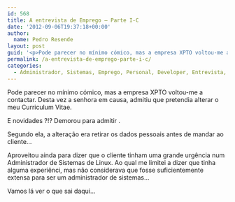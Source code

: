 ```yaml
---
id: 568
title: A entrevista de Emprego – Parte I-C
date: '2012-09-06T19:37:18+00:00'
author: 
  name: Pedro Resende
layout: post
guid: '<p>Pode parecer no mínimo cómico, mas a empresa XPTO voltou-me a contactar. Desta vez a senhora em causa, admitiu que pretendia alterar o meu Curriculum Vitae.</p><p>E novidades ?!? Demorou para admitir .</p><p>Segundo ela, a alteração era retirar os dado'
permalink: /a-entrevista-de-emprego-parte-i-c/
categories:
  - Administrador, Sistemas, Emprego, Personal, Developer, Entrevista, Humano, linux, Recrutamento, Recursos, Recursos Humanos, Web
---
```

Pode parecer no mínimo cómico, mas a empresa XPTO voltou-me a contactar. Desta vez a senhora em causa, admitiu que pretendia alterar o meu Curriculum Vitae.

E novidades ?!? Demorou para admitir .

Segundo ela, a alteração era retirar os dados pessoais antes de mandar ao cliente…

Aproveitou ainda para dizer que o cliente tinham uma grande urgência num Administrador de Sistemas de Linux. Ao qual me limitei a dizer que tinha alguma experiênci, mas não considerava que fosse suficientemente extensa para ser um administrador de sistemas…

Vamos lá ver o que sai daqui…